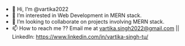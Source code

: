 - 👋 Hi, I’m @vartika2022
- 👀 I’m interested in Web Development in MERN stack.
- 💞️ I’m looking to collaborate on projects involving MERN stack.
- 📫 How to reach me ?? Email me at vartika.singh2022@gmail.com || LinkedIn: https://www.linkedin.com/in/vartika-singh-tu/

<!---
vartika2022/vartika2022 is a ✨ special ✨ repository because its `README.md` (this file) appears on your GitHub profile.
You can click the Preview link to take a look at your changes.
--->
